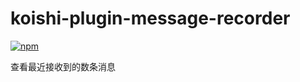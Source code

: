 # koishi-plugin-message-recorder

[![npm](https://img.shields.io/npm/v/koishi-plugin-message-recorder?style=flat-square)](https://www.npmjs.com/package/koishi-plugin-message-recorder)

查看最近接收到的数条消息
